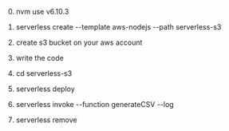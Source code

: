 
0) nvm use v6.10.3

1) serverless create --template aws-nodejs --path serverless-s3

2) create s3 bucket on your aws account

3) write the code

4) cd serverless-s3

5) serverless deploy

6) serverless invoke --function generateCSV --log

7) serverless remove

